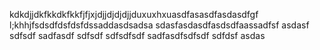 kdkdjjdkfkkdkfkkfjfjxjdjjdjdjdjjduxuxhxuasdfasasdfasdasdfgf l;khhjfsdsdfdsfdsfdssaddasdsadsa
sdasfasdasdfasdsdfaassadfsf
asdasf
sdfsdf
sadfasdf
sdfsdf
sdfsdfsdf
sadfasdfsdfsdf
sdfdsf
asdas
